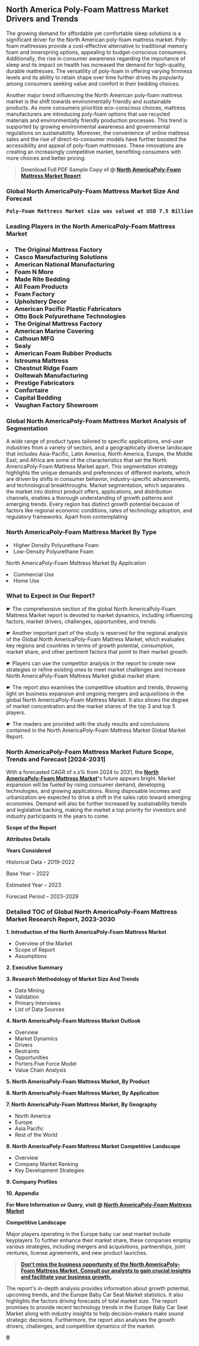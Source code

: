 <p> <h2>North America Poly-Foam Mattress Market Drivers and Trends</h2><p>The growing demand for affordable yet comfortable sleep solutions is a significant driver for the North American poly-foam mattress market. Poly-foam mattresses provide a cost-effective alternative to traditional memory foam and innerspring options, appealing to budget-conscious consumers. Additionally, the rise in consumer awareness regarding the importance of sleep and its impact on health has increased the demand for high-quality, durable mattresses. The versatility of poly-foam in offering varying firmness levels and its ability to retain shape over time further drives its popularity among consumers seeking value and comfort in their bedding choices.</p><p>Another major trend influencing the North American poly-foam mattress market is the shift towards environmentally friendly and sustainable products. As more consumers prioritize eco-conscious choices, mattress manufacturers are introducing poly-foam options that use recycled materials and environmentally friendly production processes. This trend is supported by growing environmental awareness and governmental regulations on sustainability. Moreover, the convenience of online mattress sales and the rise of direct-to-consumer models have further boosted the accessibility and appeal of poly-foam mattresses. These innovations are creating an increasingly competitive market, benefiting consumers with more choices and better pricing.</p></p><blockquote id="" class=""><strong>Download Full PDF Sample Copy of @&nbsp;<a href="https://www.verifiedmarketreports.com/download-sample/?rid=507381&utm_source=GitHub-Jan&utm_medium=291" target="_blank">North AmericaPoly-Foam Mattress Market Report</a>&nbsp;&nbsp;</strong></blockquote><h3 id="" class=""><strong>Global&nbsp;North AmericaPoly-Foam Mattress Market Size And Forecast</strong></h3><pre class="reader-text-block__code-block"><strong>Poly-Foam Mattress Market size was valued at USD 7.5 Billion in 2022 and is projected to reach USD 12.3 Billion by 2030, growing at a CAGR of 6.5% from 2024 to 2030.</strong></pre><h3 id="" class="">Leading Players in the&nbsp;North AmericaPoly-Foam Mattress Market</h3><h3 class=""></Li><Li>The Original Mattress Factory</Li><Li> Casco Manufacturing Solutions</Li><Li> American National Manufacturing</Li><Li> Foam N More</Li><Li> Made Rite Bedding</Li><Li> All Foam Products</Li><Li> Foam Factory</Li><Li> Upholstery Decor</Li><Li> American Pacific Plastic Fabricators</Li><Li> Otto Bock Polyurethane Technologies</Li><Li> The Original Mattress Factory</Li><Li> American Marine Covering</Li><Li> Calhoun MFG</Li><Li> Sealy</Li><Li> American Foam Rubber Products</Li><Li> Istrouma Mattress</Li><Li> Chestnut Ridge Foam</Li><Li> Ooltewah Manufacturing</Li><Li> Prestige Fabricators</Li><Li> Confortaire</Li><Li> Capital Bedding</Li><Li> Vaughan Factory Showroom</h3><h3 id="" class="">Global&nbsp;North AmericaPoly-Foam Mattress Market Analysis of Segmentation</h3><p id="" class="">A wide range of product types tailored to specific applications, end-user industries from a variety of sectors, and a geographically diverse landscape that includes Asia-Pacific, Latin America, North America, Europe, the Middle East, and Africa are some of the characteristics that set the North AmericaPoly-Foam Mattress Market apart. This segmentation strategy highlights the unique demands and preferences of different markets, which are driven by shifts in consumer behavior, industry-specific advancements, and technological breakthroughs. Market segmentation, which separates the market into distinct product offers, applications, and distribution channels, enables a thorough understanding of growth patterns and emerging trends. Every region has distinct growth potential because of factors like regional economic conditions, rates of technology adoption, and regulatory frameworks. Apart from contemplating</p><h3 id="" class="">North AmericaPoly-Foam Mattress Market&nbsp;By Type</h3><p></Li><Li>Higher Density Polyurethane Foam</Li><Li> Low-Density Polyurethane Foam</p><div class="" data-test-id=""><p>North AmericaPoly-Foam Mattress Market&nbsp;By Application</p></div><p class=""></Li><Li>Commercial Use</Li><Li> Home Use</p><div class="" data-test-id=""><h3><span class="">What to Expect in Our Report?</span></h3></div><div class="" data-test-id=""><p><span class="">☛ The comprehensive section of the global North AmericaPoly-Foam Mattress Market report is devoted to market dynamics, including influencing factors, market drivers, challenges, opportunities, and trends.</span></p></div><div class="" data-test-id=""><p><span class="">☛ Another important part of the study is reserved for the regional analysis of the Global North AmericaPoly-Foam Mattress Market, which evaluates key regions and countries in terms of growth potential, consumption, market share, and other pertinent factors that point to their market growth.</span></p></div><div class="" data-test-id=""><p><span class="">☛ Players can use the competitor analysis in the report to create new strategies or refine existing ones to meet market challenges and increase North AmericaPoly-Foam Mattress Market global market share.</span></p></div><div class="" data-test-id=""><p><span class="">☛ The report also examines the competitive situation and trends, throwing light on business expansion and ongoing mergers and acquisitions in the global North AmericaPoly-Foam Mattress Market. It also shows the degree of market concentration and the market shares of the top 3 and top 5 players.</span></p></div><div class="" data-test-id=""><p><span class="">☛ The readers are provided with the study results and conclusions contained in the North AmericaPoly-Foam Mattress Market Global Market Report.</span></p></div><div class="" data-test-id=""><h3><span class="">North AmericaPoly-Foam Mattress Market Future Scope, Trends and Forecast [2024-2031]</span></h3></div><div class="" data-test-id=""><p><span class="">With a forecasted CAGR of x.x% from 2024 to 2031, the <strong><a href="https://www.verifiedmarketreports.com/download-sample/?rid=507381&utm_source=GitHub-Jan&utm_medium=291" target="_blank">North AmericaPoly-Foam Mattress Market</a>'</strong>s future appears bright. Market expansion will be fueled by rising consumer demand, developing technologies, and growing applications. Rising disposable incomes and urbanization are expected to drive a shift in the sales ratio toward emerging economies. Demand will also be further increased by sustainability trends and legislative backing, making the market a top priority for investors and industry participants in the years to come.</span></p><p id="ember66" class="ember-view reader-text-block__paragraph"><strong>Scope of the Report</strong></p><p id="ember67" class="ember-view reader-text-block__paragraph"><strong>Attributes Details</strong></p><p id="ember68" class="ember-view reader-text-block__paragraph"><strong>Years Considered</strong></p><p id="ember69" class="ember-view reader-text-block__paragraph">Historical Data &ndash; 2019&ndash;2022</p><p id="ember70" class="ember-view reader-text-block__paragraph">Base Year &ndash; 2022</p><p id="ember71" class="ember-view reader-text-block__paragraph">Estimated Year &ndash; 2023</p><p id="ember72" class="ember-view reader-text-block__paragraph">Forecast Period &ndash; 2023&ndash;2029</p></div><h3 id="" class="">Detailed TOC of Global North AmericaPoly-Foam Mattress Market Research Report, 2023-2030</h3><p id="" class=""><strong>1. Introduction of the North AmericaPoly-Foam Mattress Market</strong></p><ul><li>Overview of the Market</li><li>Scope of Report</li><li>Assumptions</li></ul><p id="" class=""><strong>2. Executive Summary</strong></p><p id="" class=""><strong>3. Research Methodology of Market Size And Trends</strong></p><ul><li>Data Mining</li><li>Validation</li><li>Primary Interviews</li><li>List of Data Sources</li></ul><p id="" class=""><strong>4. North AmericaPoly-Foam Mattress Market Outlook</strong></p><ul><li>Overview</li><li>Market Dynamics</li><li>Drivers</li><li>Restraints</li><li>Opportunities</li><li>Porters Five Force Model</li><li>Value Chain Analysis</li></ul><p id="" class=""><strong>5. North AmericaPoly-Foam Mattress Market, By Product</strong></p><p id="" class=""><strong>6. North AmericaPoly-Foam Mattress Market, By Application</strong></p><p id="" class=""><strong>7. North AmericaPoly-Foam Mattress Market, By Geography</strong></p><ul><li>North America</li><li>Europe</li><li>Asia Pacific</li><li>Rest of the World</li></ul><p id="" class=""><strong>8. North AmericaPoly-Foam Mattress Market Competitive Landscape</strong></p><ul><li>Overview</li><li>Company Market Ranking</li><li>Key Development Strategies</li></ul><p id="" class=""><strong>9. Company Profiles</strong></p><p id="" class=""><strong>10. Appendix</strong></p><p><strong>For More Information or Query, visit&nbsp;@ <a href="https://www.verifiedmarketreports.com/product/poly-foam-mattress-market-size-and-forecast/" target="_blank">North AmericaPoly-Foam Mattress Market</a></strong></p><p id="ember61" class="ember-view reader-text-block__paragraph"><strong>Competitive Landscape</strong></p><p id="ember62" class="ember-view reader-text-block__paragraph">Major players operating in the Europe baby car seat market include keyplayers To further enhance their market share, these companies employ various strategies, including mergers and acquisitions, partnerships, joint ventures, license agreements, and new product launches.</p><blockquote id="ember63" class="ember-view reader-text-block__blockquote"><strong><a href="https://www.verifiedmarketreports.com/download-sample/?rid=507381&utm_source=GitHub-Jan&utm_medium=291" target="_blank">Don&rsquo;t miss the business opportunity of the North AmericaPoly-Foam Mattress Market. Consult our analysts to gain crucial insights and facilitate your business growth.</a></strong></blockquote><p id="ember64" class="ember-view reader-text-block__paragraph">The report's in-depth analysis provides information about growth potential, upcoming trends, and the Europe Baby Car Seat Market statistics. It also highlights the factors driving forecasts of total market size. The report promises to provide recent technology trends in the Europe Baby Car Seat Market along with industry insights to help decision-makers make sound strategic decisions. Furthermore, the report also analyses the growth drivers, challenges, and competitive dynamics of the market.</p><p class="ember-view reader-text-block__paragraph"><strong>0</strong></p>
